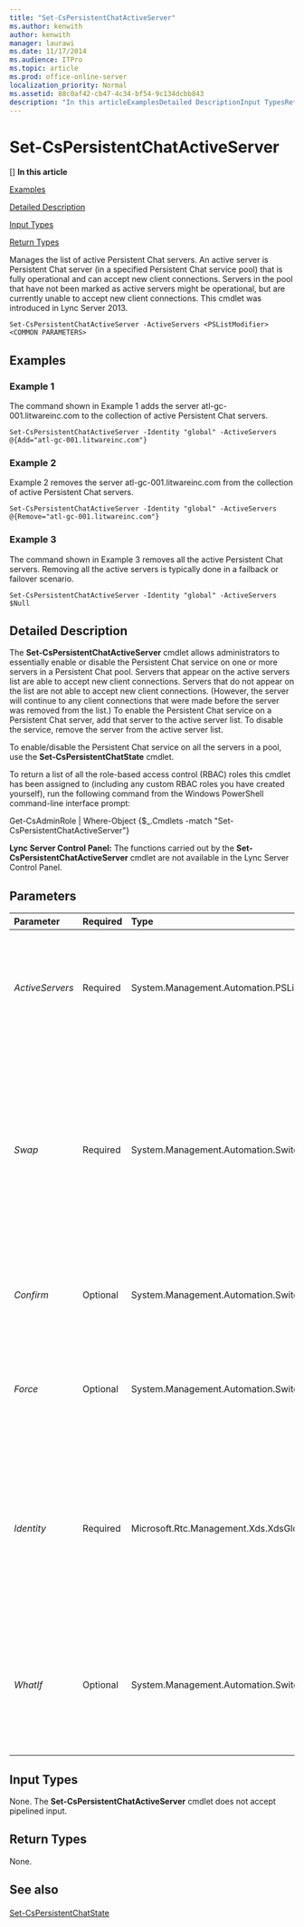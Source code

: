 ```yaml
---
title: "Set-CsPersistentChatActiveServer"
ms.author: kenwith
author: kenwith
manager: laurawi
ms.date: 11/17/2014
ms.audience: ITPro
ms.topic: article
ms.prod: office-online-server
localization_priority: Normal
ms.assetid: 88c0af42-cb47-4c34-bf54-9c134dcbb843
description: "In this articleExamplesDetailed DescriptionInput TypesReturn Types"
---
```


# Set-CsPersistentChatActiveServer
[]
 **In this article**
  
[Examples](#Examples)
  
[Detailed Description](#DetailedDescription)
  
[Input Types](#InputTypes)
  
[Return Types](#ReturnTypes)
  
Manages the list of active Persistent Chat servers. An active server is Persistent Chat server (in a specified Persistent Chat service pool) that is fully operational and can accept new client connections. Servers in the pool that have not been marked as active servers might be operational, but are currently unable to accept new client connections. This cmdlet was introduced in Lync Server 2013.
  
```
Set-CsPersistentChatActiveServer -ActiveServers <PSListModifier> <COMMON PARAMETERS>
```

## Examples
<a name="Examples"> </a>

### Example 1

The command shown in Example 1 adds the server atl-gc-001.litwareinc.com to the collection of active Persistent Chat servers.
  
```
Set-CsPersistentChatActiveServer -Identity "global" -ActiveServers @{Add="atl-gc-001.litwareinc.com"}
```

### Example 2

Example 2 removes the server atl-gc-001.litwareinc.com from the collection of active Persistent Chat servers.
  
```
Set-CsPersistentChatActiveServer -Identity "global" -ActiveServers @{Remove="atl-gc-001.litwareinc.com"}
```

### Example 3

The command shown in Example 3 removes all the active Persistent Chat servers. Removing all the active servers is typically done in a failback or failover scenario.
  
```
Set-CsPersistentChatActiveServer -Identity "global" -ActiveServers $Null
```

## Detailed Description
<a name="DetailedDescription"> </a>

The **Set-CsPersistentChatActiveServer** cmdlet allows administrators to essentially enable or disable the Persistent Chat service on one or more servers in a Persistent Chat pool. Servers that appear on the active servers list are able to accept new client connections. Servers that do not appear on the list are not able to accept new client connections. (However, the server will continue to any client connections that were made before the server was removed from the list.) To enable the Persistent Chat service on a Persistent Chat server, add that server to the active server list. To disable the service, remove the server from the active server list. 
  
To enable/disable the Persistent Chat service on all the servers in a pool, use the **Set-CsPersistentChatState** cmdlet. 
  
To return a list of all the role-based access control (RBAC) roles this cmdlet has been assigned to (including any custom RBAC roles you have created yourself), run the following command from the Windows PowerShell command-line interface prompt:
  
Get-CsAdminRole | Where-Object {$_.Cmdlets -match "Set-CsPersistentChatActiveServer"}
  
 **Lync Server Control Panel:** The functions carried out by the **Set-CsPersistentChatActiveServer** cmdlet are not available in the Lync Server Control Panel. 
  
## Parameters
<a name="DetailedDescription"> </a>

|**Parameter**|**Required**|**Type**|**Description**|
|:-----|:-----|:-----|:-----|
| _ActiveServers_ <br/> |Required  <br/> |System.Management.Automation.PSListModifier  <br/> |Collection of fully-qualified domain names representing the active Persistent Chat servers.  <br/> |
| _Swap_ <br/> |Required  <br/> |System.Management.Automation.SwitchParameter  <br/> |When specified, swaps the active state for all the Persistent Chat servers in the specified pool: active servers will be marked as inactive, and inactive servers will be marked as active.  <br/> |
| _Confirm_ <br/> |Optional  <br/> |System.Management.Automation.SwitchParameter  <br/> |Prompts you for confirmation before executing the command.  <br/> |
| _Force_ <br/> |Optional  <br/> |System.Management.Automation.SwitchParameter  <br/> |Suppresses the display of any non-fatal error message that might arise when running the command.  <br/> |
| _Identity_ <br/> |Required  <br/> |Microsoft.Rtc.Management.Xds.XdsGlobalRelativeIdentity  <br/> |Unique Identity for the collection of active servers. Note that you can only have a single, global collection of Persistent Chat servers.  <br/> |
| _WhatIf_ <br/> |Optional  <br/> |System.Management.Automation.SwitchParameter  <br/> |Describes what would happen if you executed the command without actually executing the command.  <br/> |
   
## Input Types
<a name="InputTypes"> </a>

None. The **Set-CsPersistentChatActiveServer** cmdlet does not accept pipelined input. 
  
## Return Types
<a name="ReturnTypes"> </a>

None.
  
## See also
<a name="ReturnTypes"> </a>

#### 

[Set-CsPersistentChatState](set-cspersistentchatstate.md)


